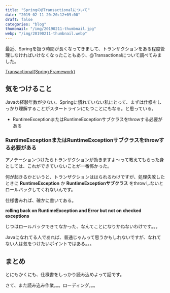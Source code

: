 ```yaml
---
title: "Springの@Transactionalについて"
date: "2019-02-11 20:20:12+09:00"
draft: false
categories: "blog"
thumbnail: "/img/20190211-thumbnail.jpg"
webp: "/img/20190211-thumbnail.webp"
---
```

最近、Springを扱う時間が長くなってきまして、トランザクションをある程度管理しなければいけなくなったこともあり、@Transactionalについて調べてみました。  

[Transactional(Spring Framework)](https://docs.spring.io/spring-framework/docs/current/javadoc-api/org/springframework/transaction/annotation/Transactional.html)

## 気をつけること

Javaの経験年数が少ない、Springに慣れていない私にとって、まずは仕様をしっかり理解することがスタートラインにたつことにもなる。と思っている。  

<ul>
 	<li>RuntimeExceptionまたはRuntimeExceptionサブクラスをthrowする必要がある</li>
</ul>

### RuntimeExceptionまたはRuntimeExceptionサブクラスをthrowする必要がある

アノテーションつけたらトランザクションが効きますよ〜って教えてもらった身としては、これができていないことが一番怖かった。  

何が起きるかというと、トランザクションははられるわけですが、処理失敗したときに **RuntimeException** か **RuntimeExceptionサブクラス** をthrowしないとロールバックしてくれないんです。

仕様書みれば、確かに書いてある。  

**rolling back on RuntimeException and Error but not on checked exceptions**

じつはロールバックできてなかった、なんてことになりかねないわけです。。。  

Javaになれてる人であれば、普通じゃんって思うかもしれないですが、なれてない人は気をつけたいポイントではある。。。  

## まとめ

とにもかくにも、仕様書をしっかり読み込めよって話です。  

さて、また読み込み作業。。。ローディング。。。  